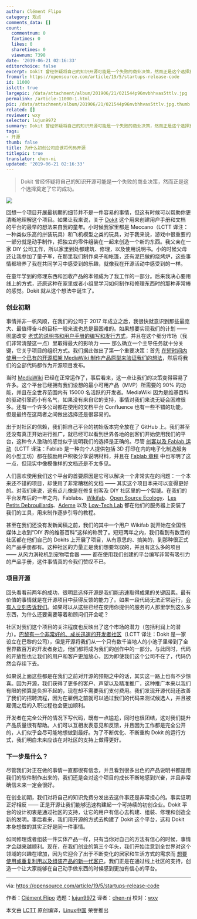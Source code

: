 ```yaml
---
author: Clément Flipo
category: 观点
comments_data: []
count:
  commentnum: 0
  favtimes: 0
  likes: 0
  sharetimes: 0
  viewnum: 7398
date: '2019-06-21 02:16:33'
editorchoice: false
excerpt: Dokit 曾经怀疑将自己的知识开源可能是一个失败的商业决策，然而正是这个选择奠定了它的成功。
fromurl: https://opensource.com/article/19/5/startups-release-code
id: 11000
islctt: true
largepic: /data/attachment/album/201906/21/021544p96mvbhhvas5ttlv.jpg
permalink: /article-11000-1.html
pic: /data/attachment/album/201906/21/021544p96mvbhhvas5ttlv.jpg.thumb.jpg
related: []
reviewer: wxy
selector: lujun9972
summary: Dokit 曾经怀疑将自己的知识开源可能是一个失败的商业决策，然而正是这个选择奠定了它的成功。
tags:
- 开源
thumb: false
title: 为什么初创公司应该将代码开源
titlepic: true
translator: chen-ni
updated: '2019-06-21 02:16:33'
---
```



> 
> Dokit 曾经怀疑将自己的知识开源可能是一个失败的商业决策，然而正是这个选择奠定了它的成功。
> 
> 
> 


![](/data/attachment/album/201906/21/021544p96mvbhhvas5ttlv.jpg)


回想一个项目开展最初期的细节并不是一件容易的事情，但这有时候可以帮助你更清晰地理解这个项目。如果让我来说，关于 [Dokit](https://dokit.io/) 这个用来创建用户手册和文档的平台的最早的想法来自我的童年。小时候我家里都是 Meccano（LCTT 译注：一种类似乐高的拼装玩具）和飞机模型之类的玩具，对于我来说，游戏中很重要的一部分就是动手制作，把独立的零件组装在一起来创造一个新的东西。我父亲在一家 DIY 公司工作，所以家里到处都建筑、修理，以及使用说明书。小的时候父母还让我参加了童子军，在那里我们制作桌子和帐篷，还有泥巴做的烧烤炉，这些事情都培养了我在共同学习中感受到的乐趣，就像我在开源活动中感受到的一样。


在童年学到的修理东西和回收产品的本领成为了我工作的一部分。后来我决心要用线上的方式，还原这种在家里或者小组里学习如何制作和修理东西时的那种非常棒的感觉。Dokit 就从这个想法中诞生了。


### 创业初期


事情并非一帆风顺，在我们的公司于 2017 年成立之后，我很快就意识到那些最庞大、最值得奋斗的目标一般来说也总是最困难的。如果想要实现我们的计划 —— 彻底改变 [老式的说明书和用户手册的编写和发行方式](https://dokit.io/9-reasons-to-stop-writing-your-user-manuals-or-work-instructions-with-word-processors/)，并且在这个细分市场（我们非常清楚这一点）里取得最大的影响力 —— 那么确立一个主导任务就十分关键，它关乎项目的组织方式。我们据此做出了第一个重要决策：首先 [在短时间内使用一个已有的开源框架 MediaWiki 制作产品原型来验证我们的想法](https://medium.com/@gofloaters/5-cheap-ways-to-build-your-mvp-71d6170d5250)，然后将我们的全部代码都作为开源项目发布。


当时 [MediaWiki](https://en.wikipedia.org/wiki/MediaWiki) 已经在正常运作了，事后看来，这一点让我们的决策变得容易了许多。这个平台已经拥有我们设想的最小可用产品（MVP）所需要的 90% 的功能，并且在全世界范围内有 15000 名活跃的开发者。MediaWiki 因为是维基百科的驱动引擎而小有名气，如果没有来自它的支持，事情对我们来说无疑会困难很多。还有一个许多公司都在使用的文档平台 Confluence 也有一些不错的功能，但是最终在这两者之间做出选择还是很容易的。


出于对社区的信赖，我们把自己平台的初始版本完全放在了 GitHub 上。我们甚至还没有真正开始进行推广，就已经可以看到世界各地的创客们开始使用我们的平台，这种令人激动的感觉似乎说明我们的选择是正确的。尽管 [创客以及 Fablab 运动](https://en.wikipedia.org/wiki/Maker_culture)（LCTT 译注：Fablab 是一种向个人提供包括 3D 打印在内的电子化制造服务的小型工坊）都在鼓励用户积极分享说明材料，并且在 [Fablab 章程](http://fab.cba.mit.edu/about/charter/) 中也写明了这一点，但现实中像模像样的文档还是不太多见。


人们喜欢使用我们这个平台的首要原因是它可以解决一个非常实在的问题：一个本来还不错的项目，却使用了非常糟糕的文档 —— 其实这个项目本来可以变得更好的。对我们来说，这有点儿像是在修复创客及 DIY 社区里的一个裂缝。在我们的平台发布后的一年之内，Fablabs、[Wikifab](https://wikifab.org/)、[Open Source Ecology](https://www.opensourceecology.org/)、[Les Petits Debrouillards](http://www.lespetitsdebrouillards.org/)、[Ademe](https://www.ademe.fr/en) 以及 [Low-Tech Lab](http://lowtechlab.org/) 都在他们的服务器上安装了我们的工具，用来制作逐步引导的教程。


甚至在我们还没有发新闻稿之前，我们的其中一个用户 Wikifab 就开始在全国性媒体上收到“DIY 界的维基百科”这样的称赞了。短短两年之内，我们看到有数百的社区都在他们自己的 Dokits 上开展了项目，从有意思的、搞笑的，到那种很正式的产品手册都有。这种社区的力量正是我们想要驾驭的，并且有这么多的项目 —— 从风力涡轮机到宠物喂食器 —— 都在使用我们创建的平台编写非常有吸引力的产品手册，这件事情真的令我们赞叹不已。


### 项目开源


回头看看前两年的成功，很明显选择开源是我们能迅速取得成果的关键因素。最有价值的事情就是在开源项目中获得反馈的能力了。如果一段代码无法正常运行，[会有人立刻告诉我们](https://opensource.guide/how-to-contribute/)。如果可以从这些已经在使用你提供的服务的人那里学到这么多东西，为什么还要需要等着和顾问们开会呢？


社区对我们这个项目的关注程度也反映出了这个市场的潜力（包括利润上的潜力）。[巴黎有一个非常好的、成长迅速的开发者社区](https://www.rudebaguette.com/2013/03/here-are-the-details-on-the-new-developer-school-that-xavier-niel-is-launching-tomorrow/?lang=en)（LCTT 译注：Dokit 是一家设立在巴黎的公司），但是开源将我们从一个只有数千当地人的小池子里带到了全世界数百万的开发者身边，他们都将成为我们的创作中的一部分。与此同时，代码的开放性也让我们的用户和客户更加放心，因为即使我们这个公司不在了，代码仍然会存续下去。


如果说上面这些都是在我们之前对开源的预期之中的话，其实这一路上也有不少惊喜。因为开源，我们获得了更多的客户、声望以及精准推广，这种推广本来以我们有限的预算是负担不起的，现在却不需要我们支付费用。我们发现开源代码还改善了我们的招聘流程，因为在雇佣之前就可以通过我们的代码来测试候选人，并且被雇佣之后的入职过程也会更加顺利。


开发者在完全公开的情况下写代码，既有一点尴尬，同时也很团结，这对我们提升产品质量很有帮助。人们可以互相发表意见和反馈，并且因为工作都是完全公开的，人们似乎会尽可能地想做到最好。为了不断优化、不断重构 Dokit 的运行方式，我们明白未来应该在对社区的支持上做得更好。


### 下一步是什么？


尽管我们对正在做的事情一直都很有信念，并且看到很多出色的产品说明书都是用我们的软件制作出来的，我们还是会对这个项目的成长不断地感到兴奋，并且非常确信未来一定会很好。


在创业初期，我们对将自己的知识免费分发出去这件事还是非常担心的。事实证明正好相反 —— 正是开源让我们能够迅速构建起一个可持续的初创企业。Dokit 平台的设计初衷是通过社区的支持，让它的用户有信心去构建、组装、修理和创造全新的发明。事后看来，我们用开源的方式去构建了 Dokit 这个平台，这和 Dokit 本身想做的其实正好是同一件事情。


如同修理或者组装一件实体产品一样，只有当你对自己的方法有信心的时候，事情才会越来越顺利。现在，在我们创业的第三个年头，我们开始注意到全世界对这个领域的兴趣在增加，因为它迎合了出于不断变化的居家和生活方式的需求而 [想要使用或重复利用以及组装产品的新一代客户](https://www.inc.com/ari-zoldan/why-now-is-the-best-time-to-start-a-diy-home-based.html)。我们正是在通过线上社区的支持，创造一个让大家能够在自己动手做东西的时候感到更加有信心的平台。




---


via: <https://opensource.com/article/19/5/startups-release-code>


作者：[Clément Flipo](https://opensource.com/users/cl%C3%A9ment-flipo) 选题：[lujun9972](https://github.com/lujun9972) 译者：[chen-ni](https://github.com/chen-ni) 校对：[wxy](https://github.com/wxy)


本文由 [LCTT](https://github.com/LCTT/TranslateProject) 原创编译，[Linux中国](https://linux.cn/) 荣誉推出